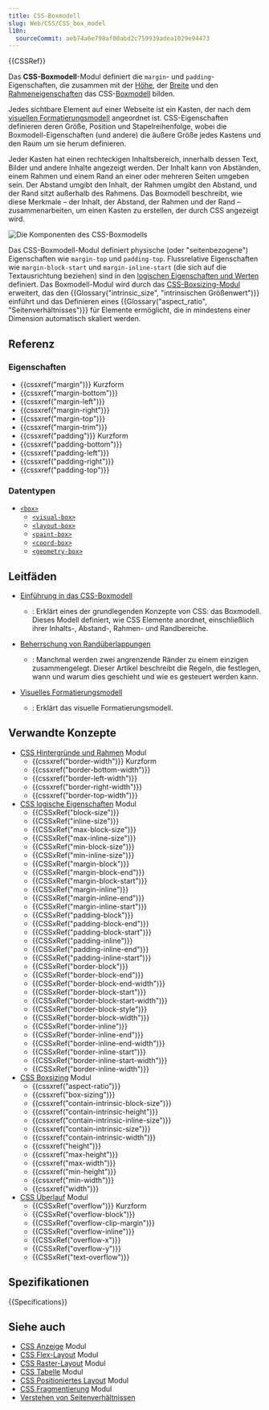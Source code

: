 ```yaml
---
title: CSS-Boxmodell
slug: Web/CSS/CSS_box_model
l10n:
  sourceCommit: aeb74a6e798af00abd2c759939adea1029e94473
---
```


{{CSSRef}}

Das **CSS-Boxmodell**-Modul definiert die `margin`- und `padding`-Eigenschaften, die zusammen mit der [Höhe](/de/docs/Web/CSS/CSS_box_sizing), der [Breite](/de/docs/Web/CSS/CSS_box_sizing) und den [Rahmeneigenschaften](/de/docs/Web/CSS/CSS_backgrounds_and_borders) das CSS-[Boxmodell](/de/docs/Web/CSS/CSS_box_model/Introduction_to_the_CSS_box_model) bilden.

Jedes sichtbare Element auf einer Webseite ist ein Kasten, der nach dem [visuellen Formatierungsmodell](/de/docs/Web/CSS/Visual_formatting_model) angeordnet ist. CSS-Eigenschaften definieren deren Größe, Position und Stapelreihenfolge, wobei die Boxmodell-Eigenschaften (und andere) die äußere Größe jedes Kastens und den Raum um sie herum definieren.

Jeder Kasten hat einen rechteckigen Inhaltsbereich, innerhalb dessen Text, Bilder und andere Inhalte angezeigt werden. Der Inhalt kann von Abständen, einem Rahmen und einem Rand an einer oder mehreren Seiten umgeben sein. Der Abstand umgibt den Inhalt, der Rahmen umgibt den Abstand, und der Rand sitzt außerhalb des Rahmens. Das Boxmodell beschreibt, wie diese Merkmale – der Inhalt, der Abstand, der Rahmen und der Rand – zusammenarbeiten, um einen Kasten zu erstellen, der durch CSS angezeigt wird.

![Die Komponenten des CSS-Boxmodells](boxmodel.png)

Das CSS-Boxmodell-Modul definiert physische (oder "seitenbezogene") Eigenschaften wie `margin-top` und `padding-top`. Flussrelative Eigenschaften wie `margin-block-start` und `margin-inline-start` (die sich auf die Textausrichtung beziehen) sind in den [logischen Eigenschaften und Werten](/de/docs/Web/CSS/CSS_logical_properties_and_values) definiert. Das Boxmodell-Modul wird durch das [CSS-Boxsizing-Modul](/de/docs/Web/CSS/CSS_box_sizing) erweitert, das den {{Glossary("intrinsic_size", "intrinsischen Größenwert")}} einführt und das Definieren eines {{Glossary("aspect_ratio", "Seitenverhältnisses")}} für Elemente ermöglicht, die in mindestens einer Dimension automatisch skaliert werden.

## Referenz

### Eigenschaften

- {{cssxref("margin")}} Kurzform
- {{cssxref("margin-bottom")}}
- {{cssxref("margin-left")}}
- {{cssxref("margin-right")}}
- {{cssxref("margin-top")}}
- {{cssxref("margin-trim")}}
- {{cssxref("padding")}} Kurzform
- {{cssxref("padding-bottom")}}
- {{cssxref("padding-left")}}
- {{cssxref("padding-right")}}
- {{cssxref("padding-top")}}

### Datentypen

- [`<box>`](/de/docs/Web/CSS/box-edge)
  - [`<visual-box>`](/de/docs/Web/CSS/box-edge#visual-box)
  - [`<layout-box>`](/de/docs/Web/CSS/box-edge#layout-box)
  - [`<paint-box>`](/de/docs/Web/CSS/box-edge#paint-box)
  - [`<coord-box>`](/de/docs/Web/CSS/box-edge#coord-box)
  - [`<geometry-box>`](/de/docs/Web/CSS/box-edge#geometry-box)

## Leitfäden

- [Einführung in das CSS-Boxmodell](/de/docs/Web/CSS/CSS_box_model/Introduction_to_the_CSS_box_model)

  - : Erklärt eines der grundlegenden Konzepte von CSS: das Boxmodell. Dieses Modell definiert, wie CSS Elemente anordnet, einschließlich ihrer Inhalts-, Abstand-, Rahmen- und Randbereiche.

- [Beherrschung von Randüberlappungen](/de/docs/Web/CSS/CSS_box_model/Mastering_margin_collapsing)

  - : Manchmal werden zwei angrenzende Ränder zu einem einzigen zusammengelegt. Dieser Artikel beschreibt die Regeln, die festlegen, wann und warum dies geschieht und wie es gesteuert werden kann.

- [Visuelles Formatierungsmodell](/de/docs/Web/CSS/Visual_formatting_model)

  - : Erklärt das visuelle Formatierungsmodell.

## Verwandte Konzepte

- [CSS Hintergründe und Rahmen](/de/docs/Web/CSS/CSS_backgrounds_and_borders) Modul
  - {{cssxref("border-width")}} Kurzform
  - {{cssxref("border-bottom-width")}}
  - {{cssxref("border-left-width")}}
  - {{cssxref("border-right-width")}}
  - {{cssxref("border-top-width")}}
- [CSS logische Eigenschaften](/de/docs/Web/CSS/CSS_logical_properties_and_values) Modul
  - {{CSSxRef("block-size")}}
  - {{CSSxRef("inline-size")}}
  - {{CSSxRef("max-block-size")}}
  - {{CSSxRef("max-inline-size")}}
  - {{CSSxRef("min-block-size")}}
  - {{CSSxRef("min-inline-size")}}
  - {{CSSxRef("margin-block")}}
  - {{CSSxRef("margin-block-end")}}
  - {{CSSxRef("margin-block-start")}}
  - {{CSSxRef("margin-inline")}}
  - {{CSSxRef("margin-inline-end")}}
  - {{CSSxRef("margin-inline-start")}}
  - {{CSSxRef("padding-block")}}
  - {{CSSxRef("padding-block-end")}}
  - {{CSSxRef("padding-block-start")}}
  - {{CSSxRef("padding-inline")}}
  - {{CSSxRef("padding-inline-end")}}
  - {{CSSxRef("padding-inline-start")}}
  - {{CSSxRef("border-block")}}
  - {{CSSxRef("border-block-end")}}
  - {{CSSxRef("border-block-end-width")}}
  - {{CSSxRef("border-block-start")}}
  - {{CSSxRef("border-block-start-width")}}
  - {{CSSxRef("border-block-style")}}
  - {{CSSxRef("border-block-width")}}
  - {{CSSxRef("border-inline")}}
  - {{CSSxRef("border-inline-end")}}
  - {{CSSxRef("border-inline-end-width")}}
  - {{CSSxRef("border-inline-start")}}
  - {{CSSxRef("border-inline-start-width")}}
  - {{CSSxRef("border-inline-width")}}
- [CSS Boxsizing](/de/docs/Web/CSS/CSS_box_sizing) Modul
  - {{cssxref("aspect-ratio")}}
  - {{cssxref("box-sizing")}}
  - {{cssxref("contain-intrinsic-block-size")}}
  - {{cssxref("contain-intrinsic-height")}}
  - {{cssxref("contain-intrinsic-inline-size")}}
  - {{cssxref("contain-intrinsic-size")}}
  - {{cssxref("contain-intrinsic-width")}}
  - {{cssxref("height")}}
  - {{cssxref("max-height")}}
  - {{cssxref("max-width")}}
  - {{cssxref("min-height")}}
  - {{cssxref("min-width")}}
  - {{cssxref("width")}}
- [CSS Überlauf](/de/docs/Web/CSS/CSS_overflow) Modul
  - {{CSSxRef("overflow")}} Kurzform
  - {{CSSxRef("overflow-block")}}
  - {{CSSxRef("overflow-clip-margin")}}
  - {{CSSxRef("overflow-inline")}}
  - {{CSSxRef("overflow-x")}}
  - {{CSSxRef("overflow-y")}}
  - {{CSSxRef("text-overflow")}}

## Spezifikationen

{{Specifications}}

## Siehe auch

- [CSS Anzeige](/de/docs/Web/CSS/CSS_display) Modul
- [CSS Flex-Layout](/de/docs/Web/CSS/CSS_flexible_box_layout) Modul
- [CSS Raster-Layout](/de/docs/Web/CSS/CSS_grid_layout) Modul
- [CSS Tabelle](/de/docs/Web/CSS/CSS_table) Modul
- [CSS Positioniertes Layout](/de/docs/Web/CSS/CSS_positioned_layout) Modul
- [CSS Fragmentierung](/de/docs/Web/CSS/CSS_fragmentation) Modul
- [Verstehen von Seitenverhältnissen](/de/docs/Web/CSS/CSS_box_sizing/Understanding_aspect-ratio)
